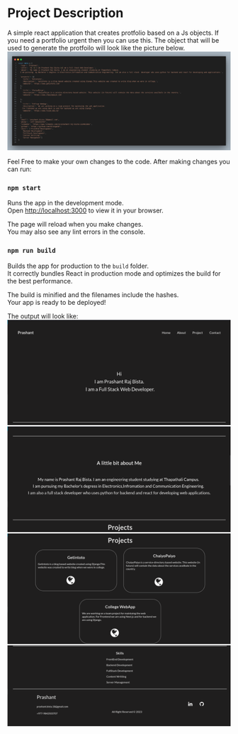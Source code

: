 # Project Description
A simple react application that creates protfolio based on a Js objects. If you need a portfolio 
urgent then you can use this.
The object that will be used to generate the protfoilo will look like the picture below.
![picture for demo object to create](./code.png "Demo Object")

Feel Free to make your own changes to the code. After making changes you can run:


### `npm start`

Runs the app in the development mode.\
Open [http://localhost:3000](http://localhost:3000) to view it in your browser.

The page will reload when you make changes.\
You may also see any lint errors in the console.

### `npm run build`

Builds the app for production to the `build` folder.\
It correctly bundles React in production mode and optimizes the build for the best performance.

The build is minified and the filenames include the hashes.\
Your app is ready to be deployed!

The output will look like:
![picture for demo output](./output1.png "Demo Output")
![picture for demo output](./output2.png "Demo Output")
![picture for demo output](./output3.png "Demo Output")
![picture for demo output](./output4.png "Demo Output")